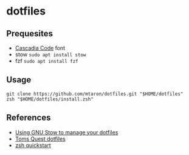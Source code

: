 # dotfiles

## Prequesites
- [Cascadia Code](https://github.com/microsoft/cascadia-code/wiki/Installing-Cascadia-Code) font
- stow `sudo apt install stow`
- fzf `sudo apt install fzf`

## Usage
```
git clone https://github.com/mtaron/dotfiles.git "$HOME/dotfiles"
zsh "$HOME/dotfiles/install.zsh"
```

## References
- [Using GNU Stow to manage your dotfiles](http://brandon.invergo.net/news/2012-05-26-using-gnu-stow-to-manage-your-dotfiles.html)
- [Toms Quest dotfiles](https://github.com/tomsquest/dotfiles)
- [zsh quickstart](https://github.com/unixorn/zsh-quickstart-kit#fzf)
